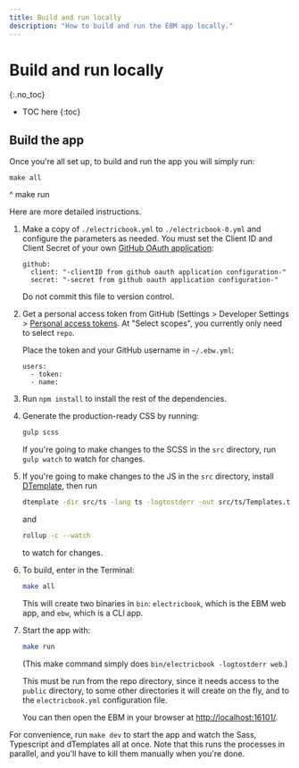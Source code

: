 ```yaml
---
title: Build and run locally
description: "How to build and run the EBM app locally."
---
```


# Build and run locally
{:.no_toc}

* TOC here
{:toc}

## Build the app

Once you're all set up, to build and run the app you will simply run:

    make all
^
    make run

Here are more detailed instructions.

1. Make a copy of `./electricbook.yml` to `./electricbook-0.yml` and configure the parameters as needed. You must set the Client ID and Client Secret of your own [GitHub OAuth application](https://github.com/settings/developers):

   ```
   github:
     client: "-clientID from github oauth application configuration-"
     secret: "-secret from github oauth application configuration-"
   ```

   Do not commit this file to version control.

1. Get a personal access token from GitHub (Settings > Developer Settings > [Personal access tokens](https://github.com/settings/tokens). At "Select scopes", you currently only need to select `repo`.

   Place the token and your GitHub username in `~/.ebw.yml`:

   ```
   users:
     - token:
     - name:
   ```

1. Run `npm install` to install the rest of the dependencies.

1. Generate the production-ready CSS by running:

   ``` sh
   gulp scss
   ```

   If you're going to make changes to the SCSS in the `src` directory, run `gulp watch` to watch for changes.

1. If you're going to make changes to the JS in the `src` directory, install [DTemplate](https://github.com/craigmj/dtemplate), then run

   ``` sh
   dtemplate -dir src/ts -lang ts -logtostderr -out src/ts/Templates.ts -watch
   ```

   and

   ``` sh
   rollup -c --watch
   ```

   to watch for changes.

1. To build, enter in the Terminal:

   ``` sh
   make all
   ```

   This will create two binaries in `bin`: `electricbook`, which is the EBM web app, and `ebw`, which is a CLI app.

1. Start the app with:

   ``` sh
   make run
   ```

   (This make command simply does `bin/electricbook -logtostderr web`.)

   This must be run from the repo directory, since it needs access to the `public` directory, to some other directories it will create on the fly, and to the `electricbook.yml` configuration file.

   You can then open the EBM in your browser at [http://localhost:16101/](http://localhost:16101/).

For convenience, run `make dev` to start the app and watch the Sass, Typescript and dTemplates all at once. Note that this runs the processes in parallel, and you'll have to kill them manually when you're done.
